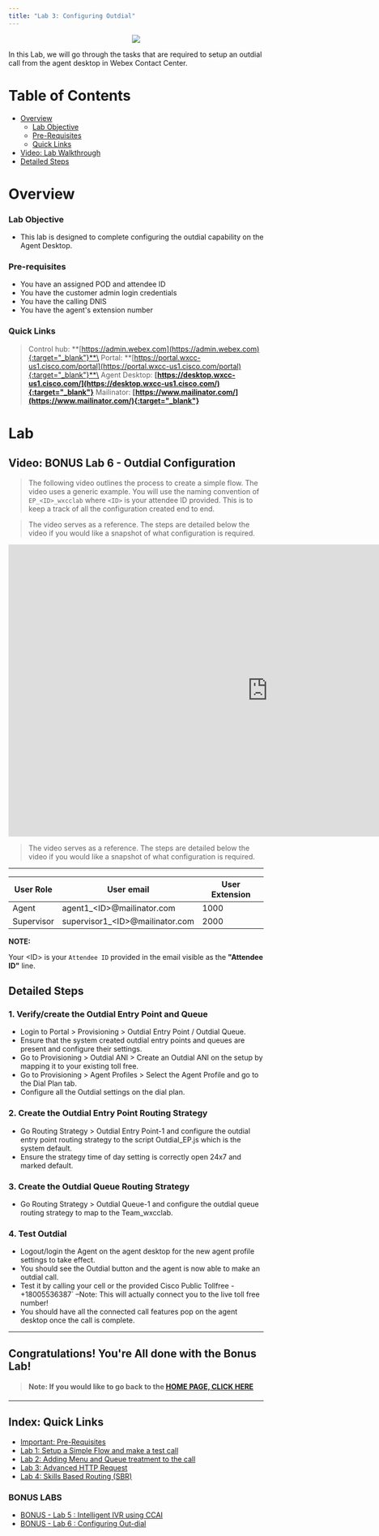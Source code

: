 ```yaml
---
title: "Lab 3: Configuring Outdial"
---
```

<p align="center">
  <img src="https://ayankovs-ccp-s3.s3.eu-west-3.amazonaws.com/CiscoLiveLogo.jpg">
</p>
In this Lab, we will go through the tasks that are required to setup an outdial call from the agent desktop in Webex Contact Center.

# Table of Contents

- [Overview](#overview) 
  * [Lab Objective](#lab-objective)
  * [Pre-Requisites](#pre-requisites)
  * [Quick Links](#quick-links)
- [Video: Lab Walkthrough](#video-setting-up-a-simple-flow)
- [Detailed Steps](#detailed-steps)

# Overview

### Lab Objective

- This lab is designed to complete configuring the outdial capability on the Agent Desktop.

### Pre-requisites

- You have an assigned POD and attendee ID
- You have the customer admin login credentials
- You have the calling DNIS
- You have the agent's extension number

### Quick Links

> Control hub: **[https://admin.webex.com](https://admin.webex.com){:target="_blank"}**\
> Portal: **[https://portal.wxcc-us1.cisco.com/portal](https://portal.wxcc-us1.cisco.com/portal){:target="_blank"}**\
> Agent Desktop: **[https://desktop.wxcc-us1.cisco.com/](https://desktop.wxcc-us1.cisco.com/){:target="_blank"}**
> Mailinator: **[https://www.mailinator.com/](https://www.mailinator.com/){:target="_blank"}**

# Lab

## Video: BONUS Lab 6 - Outdial Configuration

> The following video outlines the process to create a simple flow. The video uses a generic example. You will use the naming convention of `EP_<ID>_wxcclab` where `<ID>` is your attendee ID provided. This is to keep a track of all the configuration created end to end.

> The video serves as a reference. The steps are detailed below the video if you would like a snapshot of what configuration is required.

<iframe width="1024" height="576" src="https://www.youtube-nocookie.com/embed/8IPR0WwFfCQ?rel=0" title="WxCC Lab 6: Outdial" frameborder="0" allow="accelerometer; autoplay; clipboard-write; encrypted-media; gyroscope; picture-in-picture" allowfullscreen></iframe>

> The video serves as a reference. The steps are detailed below the video if you would like a snapshot of what configuration is required.

---

| **User Role** | **User email**      | **User Extension**                   |
| ----------- | ----------------- | -------------------------------- |
| Agent        | agent1_\<ID\>@mailinator.com   | 1000 |
| Supervisor         | supervisor1_\<ID\>@mailinator.com  | 2000 |

**NOTE:**

Your \<ID\> is your `Attendee ID` provided in the email visible as the **"Attendee ID"** line.

## Detailed Steps

### 1. Verify/create the Outdial Entry Point and Queue

- Login to Portal > Provisioning > Outdial Entry Point / Outdial Queue.
- Ensure that the system created outdial entry points and queues are present and configure their settings.
- Go to Provisioning > Outdial ANI > Create an Outdial ANI on the setup by mapping it to your existing toll free.
- Go to Provisioning > Agent Profiles > Select the Agent Profile and go to the Dial Plan tab.
- Configure all the Outdial settings on the dial plan.

### 2. Create the Outdial Entry Point Routing Strategy

- Go Routing Strategy > Outdial Entry Point-1 and configure the outdial entry point routing strategy to the script Outdial_EP.js which is the system default.
- Ensure the strategy time of day setting is correctly open 24x7 and marked default.

### 3. Create the Outdial Queue Routing Strategy

- Go Routing Strategy > Outdial Queue-1 and configure the outdial queue routing strategy to map to the Team_wxcclab.

### 4. Test Outdial

- Logout/login the Agent on the agent desktop for the new agent profile settings to take effect.
- You should see the Outdial button and the agent is now able to make an outdial call.
- Test it by calling your cell or the provided Cisco Public Tollfree - +18005536387` –Note: This will actually connect you to the live toll free number!
- You should have all the connected call features pop on the agent desktop once the call is complete.

---

## Congratulations! You're All done with the Bonus Lab! 

> #### Note: If you would like to go back to the **[HOME PAGE, CLICK HERE](index.md)**

---

## Index: Quick Links

* [Important: Pre-Requisites](prereq.md)
* [Lab 1: Setup a Simple Flow and make a test call](lab1.md)
* [Lab 2: Adding Menu and Queue treatment to the call](lab2.md)
* [Lab 3: Advanced HTTP Request](lab3.md)
* [Lab 4: Skills Based Routing (SBR)](lab4.md)

### BONUS LABS

* [BONUS - Lab 5 : Intelligent IVR using CCAI](lab5.md)
* [BONUS - Lab 6 : Configuring Out-dial](lab6.md)